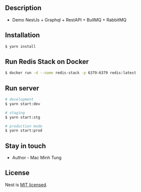 
## Description

  * Demo NestJs + Graphql + RestAPI + BullMQ + RabbitMQ

## Installation

```bash
$ yarn install
```
## Run Redis Stack on Docker
```bash
$ docker run -d --name redis-stack -p 6379:6379 redis:latest
```

## Run server

```bash
# development
$ yarn start:dev

# staging
$ yarn start:stg

# production mode
$ yarn start:prod
```

## Stay in touch

- Author - Mac Minh Tung

## License

Nest is [MIT licensed](LICENSE).
